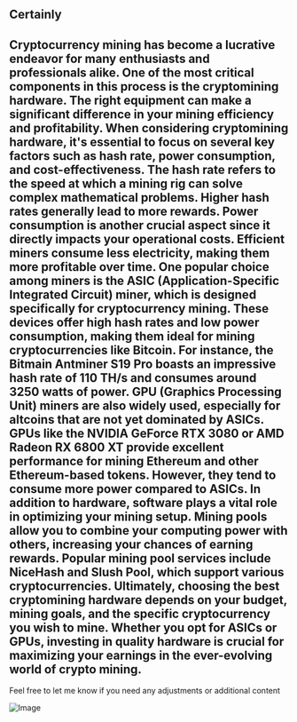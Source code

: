 Certainly
---
Cryptocurrency mining has become a lucrative endeavor for many enthusiasts and professionals alike. One of the most critical components in this process is the cryptomining hardware. The right equipment can make a significant difference in your mining efficiency and profitability.
When considering cryptomining hardware, it's essential to focus on several key factors such as hash rate, power consumption, and cost-effectiveness. The hash rate refers to the speed at which a mining rig can solve complex mathematical problems. Higher hash rates generally lead to more rewards. Power consumption is another crucial aspect since it directly impacts your operational costs. Efficient miners consume less electricity, making them more profitable over time.
One popular choice among miners is the ASIC (Application-Specific Integrated Circuit) miner, which is designed specifically for cryptocurrency mining. These devices offer high hash rates and low power consumption, making them ideal for mining cryptocurrencies like Bitcoin. For instance, the Bitmain Antminer S19 Pro boasts an impressive hash rate of 110 TH/s and consumes around 3250 watts of power.
GPU (Graphics Processing Unit) miners are also widely used, especially for altcoins that are not yet dominated by ASICs. GPUs like the NVIDIA GeForce RTX 3080 or AMD Radeon RX 6800 XT provide excellent performance for mining Ethereum and other Ethereum-based tokens. However, they tend to consume more power compared to ASICs.
In addition to hardware, software plays a vital role in optimizing your mining setup. Mining pools allow you to combine your computing power with others, increasing your chances of earning rewards. Popular mining pool services include NiceHash and Slush Pool, which support various cryptocurrencies.
Ultimately, choosing the best cryptomining hardware depends on your budget, mining goals, and the specific cryptocurrency you wish to mine. Whether you opt for ASICs or GPUs, investing in quality hardware is crucial for maximizing your earnings in the ever-evolving world of crypto mining.
--- 
Feel free to let me know if you need any adjustments or additional content

![Image](https://github.com/user-attachments/assets/4a25d116-2220-4385-b08e-f287af8fcbc4)
